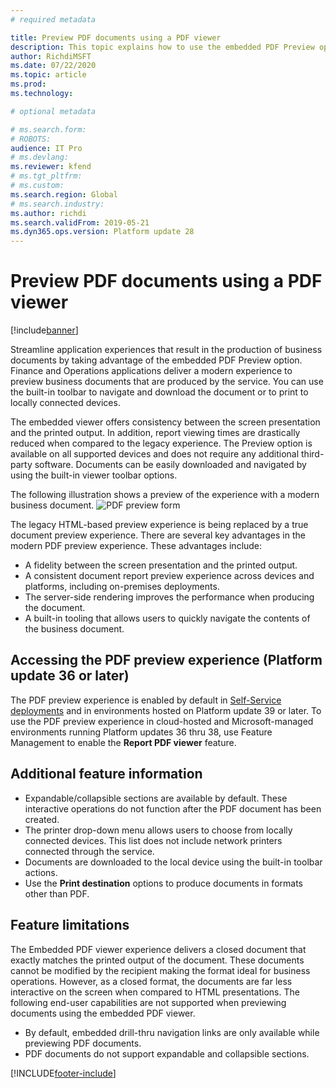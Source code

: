 ```yaml
---
# required metadata

title: Preview PDF documents using a PDF viewer 
description: This topic explains how to use the embedded PDF Preview option to view business documents.
author: RichdiMSFT
ms.date: 07/22/2020
ms.topic: article
ms.prod: 
ms.technology: 

# optional metadata

# ms.search.form:
# ROBOTS:
audience: IT Pro
# ms.devlang: 
ms.reviewer: kfend
# ms.tgt_pltfrm: 
# ms.custom:
ms.search.region: Global
# ms.search.industry:
ms.author: richdi
ms.search.validFrom: 2019-05-21 
ms.dyn365.ops.version: Platform update 28
---
```


# Preview PDF documents using a PDF viewer

[!include[banner](../includes/banner.md)]

Streamline application experiences that result in the production of business documents by taking advantage of the embedded PDF Preview option. Finance and Operations applications deliver a modern experience to preview business documents that are produced by the service. You can use the built-in toolbar to navigate and download the document or to print to locally connected devices.

The embedded viewer offers consistency between the screen presentation and the printed output. In addition, report viewing times are drastically reduced when compared to the legacy experience. The Preview option is available on all supported devices and does not require any additional third-party software. Documents can be easily downloaded and navigated by using the built-in viewer toolbar options.

The following illustration shows a preview of the experience with a modern business document.
![PDF preview form](./media/pdf-document-preview.png)

The legacy HTML-based preview experience is being replaced by a true document preview experience. There are several key advantages in the modern PDF preview experience. These advantages include:

- A fidelity between the screen presentation and the printed output.
- A consistent document report preview experience across devices and platforms, including on-premises deployments.
- The server-side rendering improves the performance when producing the document.
- A built-in tooling that allows users to quickly navigate the contents of the business document.

## Accessing the PDF preview experience (Platform update 36 or later)
The PDF preview experience is enabled by default in [Self-Service deployments](https://docs.microsoft.com/dynamics365/fin-ops-core/dev-itpro/deployment/infrastructure-stack) and in environments hosted on Platform update 39 or later. To use the PDF preview experience in cloud-hosted and Microsoft-managed environments running Platform updates 36 thru 38, use Feature Management to enable the **Report PDF viewer** feature.

## Additional feature information
- Expandable/collapsible sections are available by default. These interactive operations do not function after the PDF document has been created.
- The printer drop-down menu allows users to choose from locally connected devices. This list does not include network printers connected through the service.
- Documents are downloaded to the local device using the built-in toolbar actions.
- Use the **Print destination** options to produce documents in formats other than PDF.

## Feature limitations
The Embedded PDF viewer experience delivers a closed document that exactly matches the printed output of the document.  These documents cannot be modified by the recipient making the format ideal for business operations.  However, as a closed format, the documents are far less interactive on the screen when compared to HTML presentations.  The following end-user capabilities are not supported when previewing documents using the embedded PDF viewer.

- By default, embedded drill-thru navigation links are only available while previewing PDF documents.
- PDF documents do not support expandable and collapsible sections. 


[!INCLUDE[footer-include](../../../includes/footer-banner.md)]